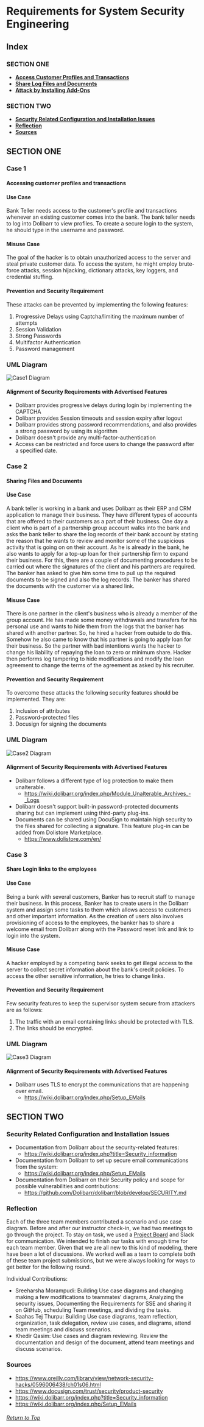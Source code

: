 # Requirements for System Security Engineering

## Index
### SECTION ONE
* **[Access Customer Profiles and Transactions](#case-1)**
* **[Share Log Files and Documents](#case-2)**
* **[Attack by Installing Add-Ons](#case-3)**


### SECTION TWO
* **[Security Related Configuration and Installation Issues](#security-related-configuration-and-installation-issues)**
* **[Reflection](#reflection)**
* **[Sources](#sources)**

## SECTION ONE

### Case 1
#### Accessing customer profiles and transactions

#### Use Case
Bank Teller needs access to the customer's profile and transactions whenever an existing customer comes into the bank. The bank teller needs to log into Dolibarr to view profiles. To create a secure login to the system, he should type in the username and password.  

#### Misuse Case
The goal of the hacker is to obtain unauthorized access to the server and steal private customer data. To access the system, he might employ brute-force attacks, session hijacking, dictionary attacks, key loggers, and credential stuffing.  

#### Prevention and Security Requirement
These attacks can be prevented by implementing the following features:
1.   Progressive Delays using Captcha/limiting the maximum number of attempts  
2.   Session Validation  
3.   Strong Passwords  
4.   Multifactor Authentication  
5.   Password management  

### UML Diagram
![Case1 Diagram](https://github.com/SreeharshaMorampudi/SA-Team-5-Dolibarr/blob/main/Requirements%20for%20Software%20Security%20Engineering/usecase1final.drawio.png) 


#### Alignment of Security Requirements with Advertised Features
* Dolibarr provides progressive delays during login by implementing the CAPTCHA
* Dolibarr provides Session timeouts and session expiry after logout
* Dolibarr provides strong password recommendations, and also provides a strong password by using its algorithm
* Dolibarr doesn't provide any multi-factor-authentication
* Access can be restricted and force users to change the password after a specified date.

### Case 2
#### Sharing Files and Documents

#### Use Case
A bank teller is working in a bank and uses Dolibarr as their ERP and CRM application to manage their business. They have different types of accounts that are offered to their customers as a part of their business. One day a client who is part of a partnership group account walks into the bank and asks the bank teller to share the log records of their bank account by stating the reason that he wants to review and monitor some of the suspicious activity that is going on on their account. As he is already in the bank, he also wants to apply for a top-up loan for their partnership firm to expand their business. For this, there are a couple of documenting procedures to be carried out where the signatures of the client and his partners are required. The banker has asked to give him some time to pull up the required documents to be signed and also the log records. The banker has shared the documents with the customer via a shared link.

#### Misuse Case
There is one partner in the client's business who is already a member of the group account. He has made some money withdrawals and transfers for his personal use and wants to hide them from the logs that the banker has shared with another partner. So, he hired a hacker from outside to do this. Somehow he also came to know that his partner is going to apply loan for their business. So the partner with bad intentions wants the hacker to change his liability of repaying the loan to zero or minimum share. Hacker then performs log tampering to hide modifications and modify the loan agreement to change the terms of the agreement as asked by his recruiter. 

#### Prevention and Security Requirement
To overcome these attacks the following security features should be implemented. They are:  
1. Inclusion of attributes  
2. Password-protected files
3. Docusign for signing the documents 

### UML Diagram
![Case2 Diagram](https://github.com/SreeharshaMorampudi/SA-Team-5-Dolibarr/blob/main/Requirements%20for%20Software%20Security%20Engineering/Usecase2final.drawio.png)


#### Alignment of Security Requirements with Advertised Features
* Dolibarr follows a different type of log protection to make them unalterable.
     * https://wiki.dolibarr.org/index.php/Module_Unalterable_Archives_-_Logs
* Dolibarr doesn't support built-in password-protected documents sharing but can implement using third-party plug-ins.
* Documents can be shared using DocuSign to maintain high security to the files shared for collecting a signature. This feature plug-in can be added from Dolistore Marketplace.
     * https://www.dolistore.com/en/



### Case 3
#### Share Login links to the employees

#### Use Case
Being a bank with several customers, Banker has to recruit staff to manage their business. In this process, Banker has to create users in the Dolibarr system and assign some tasks to them which allows access to customers and other important information. As the creation of users also involves provisioning of access to the employees, the banker has to share a welcome email from Dolibarr along with the Password reset link and link to login into the system. 

#### Misuse Case
A hacker employed by a competing bank seeks to get illegal access to the server to collect secret information about the bank's credit policies. To access the other sensitive information, he tries to change links.

#### Prevention and Security Requirement

Few security features to keep the supervisor system secure from attackers are as follows:
1.	The traffic with an email containing links should be protected with TLS. 
2.	The links should be encrypted.

### UML Diagram
![Case3 Diagram](https://github.com/SreeharshaMorampudi/SA-Team-5-Dolibarr/blob/main/Requirements%20for%20Software%20Security%20Engineering/usecase02.drawio.png)


#### Alignment of Security Requirements with Advertised Features
* Dolibarr uses TLS to encrypt the communications that are happening over email.
     * https://wiki.dolibarr.org/index.php/Setup_EMails


## SECTION TWO

### Security Related Configuration and Installation Issues

*	Documentation from Dolibarr about the security-related features:  
	* https://wiki.dolibarr.org/index.php?title=Security_information
*	Documentation from Dolibarr to set up secure email communications from the system:
	* https://wiki.dolibarr.org/index.php/Setup_EMails
*	Documentation from Dolibarr on their Security policy and scope for possible vulnerabilities and contributions:
	* https://github.com/Dolibarr/dolibarr/blob/develop/SECURITY.md



### Reflection

Each of the three team members contributed a scenario and use case diagram. Before and after our instructor check-in, we had two meetings to go through the project. To stay on task, we used a [Project Board](https://github.com/users/SreeharshaMorampudi/projects/3) and Slack for communication. We intended to finish our tasks with enough time for each team member. Given that we are all new to this kind of modeling, there have been a lot of discussions. We worked well as a team to complete both of these team project submissions, but we were always looking for ways to get better for the following round.

Individual Contributions:
* Sreeharsha Morampudi: Building Use case diagrams and changing making a few modifications to teammates’ diagrams, Analyzing the security issues, Documenting the Requirements for SSE and sharing it on GitHub, scheduling Team meetings, and dividing the tasks.
* Saahas Tej Thurpu: Building Use case diagrams, team reflection, organization, task delegation, review use cases, and diagrams, attend team meetings and discuss scenarios.
* Khedir Qasim: Use cases and diagram reviewing. Review the documentation and design of the document, attend team meetings and discuss scenarios.  

### Sources

* https://www.oreilly.com/library/view/network-security-hacks/0596006438/ch01s06.html
* https://www.docusign.com/trust/security/product-security
* https://wiki.dolibarr.org/index.php?title=Security_information
* https://wiki.dolibarr.org/index.php/Setup_EMails


###### [Return to Top](#requirements-for-system-security-engineering)
